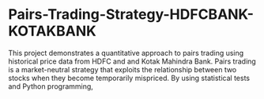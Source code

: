 # Pairs-Trading-Strategy-HDFCBANK-KOTAKBANK
This project demonstrates a quantitative approach to pairs trading using historical price data from HDFC and  and Kotak Mahindra Bank. Pairs trading is a market-neutral strategy that exploits the relationship between two stocks when they become temporarily mispriced. By using statistical tests and Python programming,
